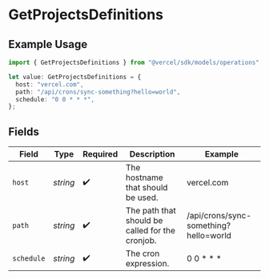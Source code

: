 # GetProjectsDefinitions

## Example Usage

```typescript
import { GetProjectsDefinitions } from "@vercel/sdk/models/operations";

let value: GetProjectsDefinitions = {
  host: "vercel.com",
  path: "/api/crons/sync-something?hello=world",
  schedule: "0 0 * * *",
};
```

## Fields

| Field                                           | Type                                            | Required                                        | Description                                     | Example                                         |
| ----------------------------------------------- | ----------------------------------------------- | ----------------------------------------------- | ----------------------------------------------- | ----------------------------------------------- |
| `host`                                          | *string*                                        | :heavy_check_mark:                              | The hostname that should be used.               | vercel.com                                      |
| `path`                                          | *string*                                        | :heavy_check_mark:                              | The path that should be called for the cronjob. | /api/crons/sync-something?hello=world           |
| `schedule`                                      | *string*                                        | :heavy_check_mark:                              | The cron expression.                            | 0 0 * * *                                       |